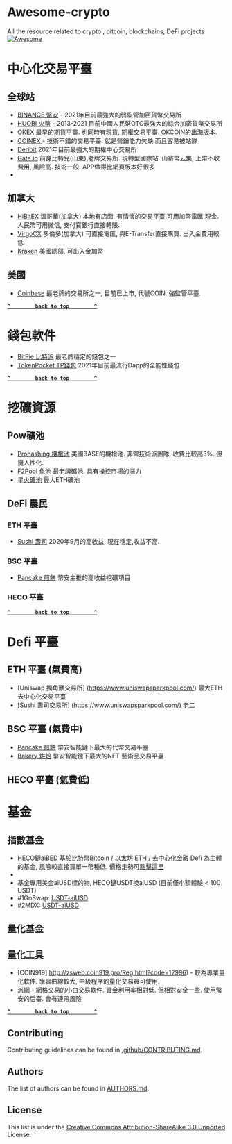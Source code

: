 # Awesome-crypto
All the resource related to crypto , bitcoin,  blockchains, DeFi projects
[![Awesome](https://cdn.rawgit.com/sindresorhus/awesome/d7305f38d29fed78fa85652e3a63e154dd8e8829/media/badge.svg)](https://github.com/9cat/awesome-crypto) 



# 中心化交易平臺

## 全球站
- [BINANCE 幣安](https://www.binance.com/zh-CN/register?ref=ZYWF115V) -  2021年目前最強大的弱監管加密貨幣交易所
- [HUOBI   火幣](https://www.huobi.pe/zh-cn/topic/invited/?invite_code=48b53) -  2013-2021 目前中國人民幣OTC最強大的綜合加密貨幣交易所
- [OKEX](https://www.okex.com/join/1889195) 最早的期貨平臺. 也同時有現貨, 期權交易平臺. OKCOIN的出海版本.
- [COINEX ](https://www.coinex.com/register?refer_code=pkz6r) - 技術不錯的交易平臺. 就是營銷能力欠缺,而且容易被站隊
- [Deribit](https://www.deribit.com/reg-5649.1758) 2021年目前最強大的期權中心交易所
- [Gate.io](https://www.gate.io/signup/33847) 前身比特兒(山東),老牌交易所. 現轉型國際站. 山寨幣云集, 上幣不收費用, 風險高. 技術一般. APP做得比網頁版本好很多
- 

## 加拿大
- [HiBitEX](https://www.hibitex.com/zh_CN/register?inviteCode=WTTLLZT) 溫哥華(加拿大) 本地有店面, 有情懷的交易平臺.可用加幣電匯,現金. 人民幣可用微信, 支付寶銀行直接轉賬. 
- [VirgoCX](https://www.virgocx.ca/page#/register?code=o97aZr0d) 多倫多(加拿大) 可直接電匯, 與E-Transfer直接購買. 出入金費用較低. 
- [Kraken](https://www.kraken.com) 美國總部, 可出入金加幣


## 美國
- [Coinbase](https://www.coinbase.com/join/temple) 最老牌的交易所之一, 目前已上市, 代號COIN.  強監管平臺.
 


**[`^        back to top        ^`](#)**


# 錢包軟件
- [BitPie 比特派](https://bitpie.com/loan/index.html?code=YQS0RF)  最老牌穩定的錢包之一    
- [TokenPocket TP錢包](https://www.tokenpocket.pro/) 2021年目前最流行Dapp的全能性錢包

**[`^        back to top        ^`](#)**


# 挖礦資源
## Pow礦池
- [Prohashing 機槍池](https://prohashing.com?r=DOI2NMGK)   美國BASE的機槍池. 非常技術派團隊, 收費比較高3%. 但挺人性化.
- [F2Pool 魚池](https://www.f2pool.com) 最老牌礦池. 具有操控市場的潛力
- [星火礦池](https://www.sparkpool.com/)  最大ETH礦池 

## DeFi 農民
### ETH  平臺
 - [Sushi 壽司](https://app.sushi.com/yield) 2020年9月的高收益, 現在穩定,收益不高. 

### BSC  平臺
 - [Pancake 煎餅](https://pancakeswap.finance/farms)   幣安主推的高收益挖礦項目
 
### HECO 平臺

**[`^        back to top        ^`](#)**



# Defi 平臺
## ETH  平臺 (氣費高)
- [Uniswap 獨角獸交易所] (https://www.uniswapsparkpool.com/)  最大ETH去中心化交易平臺
- [Sushi   壽司交易所] (https://www.uniswapsparkpool.com/)  老二
 
## BSC  平臺 (氣費中)
 - [Pancake 煎餅](https://pancakeswap.finance/) 幣安智能鏈下最大的代幣交易平臺
 - [Bakery  烘焙](https://www.bakeryswap.org/ ) 幣安智能鏈下最大的NFT 藝術品交易平臺
 

## HECO 平臺 (氣費低)


# 基金

## 指數基金
- HECO鏈[aiBED](https://www.goswap.app/#/swap?inputCurrency=0xCFF01F9c5898505C36b32BdeFDe7a31F78EEcF3e&outputCurrency=0xf15875E53de0f9368e4a08D9f571d5C855FEa725)  基於比特幣Bitcoin / 以太坊 ETH / 去中心化金融 Defi 為主體的基金, 風險較直接買單一幣種低. 價格走勢可[點擊這里](https://aibswap.com)
- 
- 基金專用美金aiUSD標的物,  HECO鏈USDT換aiUSD (目前僅小額體驗 < 100 USDT)  
- #1GoSwap: [USDT-aiUSD](https://www.goswap.app/#/swap?inputCurrency=0xa71edc38d189767582c38a3145b5873052c3e47a&outputCurrency=0xCFF01F9c5898505C36b32BdeFDe7a31F78EEcF3e)
- #2MDX: [USDT-aiUSD](https://ht.mdex.com/#/swap?inputCurrency=0xa71edc38d189767582c38a3145b5873052c3e47a&outputCurrency=0xCFF01F9c5898505C36b32BdeFDe7a31F78EEcF3e)
   


## 量化基金



## 量化工具
- [COIN919] http://zsweb.coin919.pro/Reg.html?code=12996) - 較為專業量化軟件. 學習曲線較大, 中級程序的量化交易員可使用.
- [派網](https://www.pionex.cc/zh-CN/sign/ref/u0j4MLa9) - 網格交易的小白交易軟件. 資金利用率相對低. 但相對安全一些. 使用幣安的后臺. 會有連帶風險



**[`^        back to top        ^`](#)**


## Contributing

Contributing guidelines can be found in [.github/CONTRIBUTING.md](.github/CONTRIBUTING.md).

## Authors

The list of authors can be found in [AUTHORS.md](AUTHORS.md).

## License

This list is under the [Creative Commons Attribution-ShareAlike 3.0 Unported](LICENSE) License.
